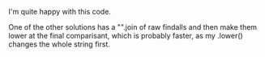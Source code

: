 I'm quite happy with this code.

One of the other solutions has a "".join of raw findalls and then make them lower 
at the final comparisant, which is probably faster, as my .lower() changes the 
whole string first.
